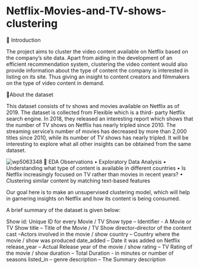 # Netflix-Movies-and-TV-shows-clustering

📖 Introduction


The project aims to cluster the video content available on Netflix based on the company’s site data. Apart from aiding in the development of an efficient recommendation system, clustering the video content would also provide information about the type of content the company is interested in listing on its site. Thus giving an insight to content creators and filmmakers on the type of video content in demand.



📖About the dataset


This dataset consists of tv shows and movies available on Netflix as of 2019. The dataset is collected from Flexible which is a third- party Netflix search engine.
In 2018, they released an interesting report which shows that the number of TV shows on Netflix has nearly tripled since 2010. The streaming service’s number of movies has decreased by more than 2,000 titles since 2010, while its number of TV shows has nearly tripled. It will be interesting to explore what all other insights can be obtained from the same dataset.


![wp5063348](https://user-images.githubusercontent.com/80422212/200168358-cca94047-febc-409b-b137-340cb59b6e9f.jpg)
📖 EDA Observations
•	Exploratory Data Analysis
•	Understanding what type of content is available in different countries
•	Is Netflix increasingly focused on TV rather than movies in recent years?
•	Clustering similar content by matching text-based features

Our goal here is to make an unsupervised clustering model, which will help in garnering insights on Netflix and how its content is being consumed.


A brief summary of the dataset is given below:

Show id: Unique ID for every Movie / TV Show
type – Identifier - A Movie or TV Show title – Title of the Movie / TV Show director-director of the content
cast –Actors involved in the movie / show country – Country where the movie / show was produced
date_added – Date it was added on Netflix release_year – Actual Release year of the movie / show
rating – TV Rating of the movie / show duration – Total Duration - in minutes or number of seasons
listed_in – genre
description – The Summary description
